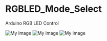 RGBLED_Mode_Select
==================

Arduino RGB LED Control

![My image](http://julian-labuschagne.github.io/RGBLED_Mode_Select/images/circuit/RGB_LED_Mode_Select_bb.png)
![My image](http://julian-labuschagne.github.io/RGBLED_Mode_Select/images/circuit/RGB_LED_Mode_Select_schem.png)
![My image](http://julian-labuschagne.github.io/RGBLED_Mode_Select/images/circuit/RGB_LED_Mode_Select_photo01.png)
